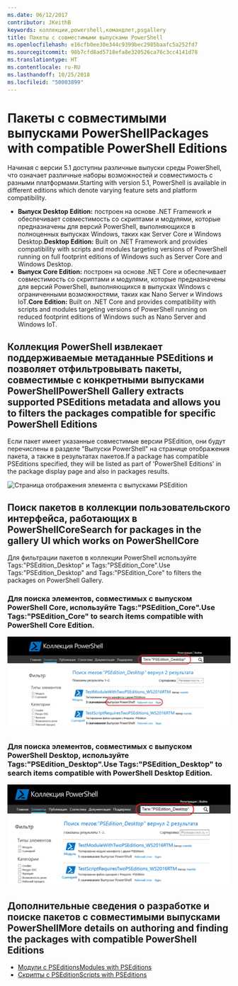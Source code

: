 ```yaml
---
ms.date: 06/12/2017
contributor: JKeithB
keywords: коллекции,powershell,командлет,psgallery
title: Пакеты с совместимыми выпусками PowerShell
ms.openlocfilehash: e16cfb0ee30e344c9399bec2985baafc5a252fd7
ms.sourcegitcommit: 98b7cfd8ad5718efa8e320526ca76c3cc4141d78
ms.translationtype: HT
ms.contentlocale: ru-RU
ms.lasthandoff: 10/25/2018
ms.locfileid: "50003899"
---
```

# <a name="packages-with-compatible-powershell-editions"></a><span data-ttu-id="f5b90-103">Пакеты с совместимыми выпусками PowerShell</span><span class="sxs-lookup"><span data-stu-id="f5b90-103">Packages with compatible PowerShell Editions</span></span>

<span data-ttu-id="f5b90-104">Начиная с версии 5.1 доступны различные выпуски среды PowerShell, что означает различные наборы возможностей и совместимость с разными платформами.</span><span class="sxs-lookup"><span data-stu-id="f5b90-104">Starting with version 5.1, PowerShell is available in different editions which denote varying feature sets and platform compatibility.</span></span>

- <span data-ttu-id="f5b90-105">**Выпуск Desktop Edition:** построен на основе .NET Framework и обеспечивает совместимость со скриптами и модулями, которые предназначены для версий PowerShell, выполняющихся в полноценных выпусках Windows, таких как Server Core и Windows Desktop.</span><span class="sxs-lookup"><span data-stu-id="f5b90-105">**Desktop Edition:** Built on .NET Framework and provides compatibility with scripts and modules targeting versions of PowerShell running on full footprint editions of Windows such as Server Core and Windows Desktop.</span></span>
- <span data-ttu-id="f5b90-106">**Выпуск Core Edition:** построен на основе .NET Core и обеспечивает совместимость со скриптами и модулями, которые предназначены для версий PowerShell, выполняющихся в выпусках Windows с ограниченными возможностями, таких как Nano Server и Windows IoT.</span><span class="sxs-lookup"><span data-stu-id="f5b90-106">**Core Edition:** Built on .NET Core and provides compatibility with scripts and modules targeting versions of PowerShell running on reduced footprint editions of Windows such as Nano Server and Windows IoT.</span></span>

## <a name="powershell-gallery-extracts-supported-pseditions-metadata-and-allows-you-to-filters-the-packages-compatible-for-specific-powershell-editions"></a><span data-ttu-id="f5b90-107">Коллекция PowerShell извлекает поддерживаемые метаданные PSEditions и позволяет отфильтровывать пакеты, совместимые с конкретными выпусками PowerShell</span><span class="sxs-lookup"><span data-stu-id="f5b90-107">PowerShell Gallery extracts supported PSEditions metadata and allows you to filters the packages compatible for specific PowerShell Editions</span></span>

<span data-ttu-id="f5b90-108">Если пакет имеет указанные совместимые версии PSEdition, они будут перечислены в разделе "Выпуски PowerShell" на странице отображения пакета, а также в результатах пакетов.</span><span class="sxs-lookup"><span data-stu-id="f5b90-108">If a package has compatible PSEditions specified, they will be listed as part of 'PowerShell Editions' in the package display page and also in packages results.</span></span>

![Страница отображения элемента с выпусками PSEdition](../../Images/manual_package_download.png)

## <a name="search-for-packages-in-the-gallery-ui-which-works-on-powershellcore"></a><span data-ttu-id="f5b90-110">Поиск пакетов в коллекции пользовательского интерфейса, работающих в PowerShellCore</span><span class="sxs-lookup"><span data-stu-id="f5b90-110">Search for packages in the gallery UI which works on PowerShellCore</span></span>

<span data-ttu-id="f5b90-111">Для фильтрации пакетов в коллекции PowerShell используйте Tags:"PSEdition_Desktop" и Tags:"PSEdition_Core".</span><span class="sxs-lookup"><span data-stu-id="f5b90-111">Use Tags:"PSEdition_Desktop" and Tags:"PSEdition_Core" to filters the packages on PowerShell Gallery.</span></span>

### <a name="use-tagspseditioncore-to-search-items-compatible-with-powershell-core-edition"></a><span data-ttu-id="f5b90-112">Для поиска элементов, совместимых с выпуском PowerShell Core, используйте Tags:"PSEdition_Core".</span><span class="sxs-lookup"><span data-stu-id="f5b90-112">Use Tags:"PSEdition_Core" to search items compatible with PowerShell Core Edition.</span></span>

![Результаты поиска элементов, совместимых с Core PSEdition](../../Images/SearchResultsWithPSEditions.PNG)

### <a name="use-tagspseditiondesktop-to-search-items-compatible-with-powershell-desktop-edition"></a><span data-ttu-id="f5b90-114">Для поиска элементов, совместимых с выпуском PowerShell Desktop, используйте Tags:"PSEdition_Desktop".</span><span class="sxs-lookup"><span data-stu-id="f5b90-114">Use Tags:"PSEdition_Desktop" to search items compatible with PowerShell Desktop Edition.</span></span>

![Результаты поиска элементов, совместимых с Desktop PSEdition](../../Images/SearchResultsWithPSEdition-Desktop.PNG)

## <a name="more-details-on-authoring-and-finding-the-packages-with-compatible-powershell-editions"></a><span data-ttu-id="f5b90-116">Дополнительные сведения о разработке и поиске пакетов с совместимыми выпусками PowerShell</span><span class="sxs-lookup"><span data-stu-id="f5b90-116">More details on authoring and finding the packages with compatible PowerShell Editions</span></span>

- [<span data-ttu-id="f5b90-117">Модули с PSEditions</span><span class="sxs-lookup"><span data-stu-id="f5b90-117">Modules with PSEditions</span></span>](../../concepts/module-psedition-support.md)
- [<span data-ttu-id="f5b90-118">Скрипты с PSEdition</span><span class="sxs-lookup"><span data-stu-id="f5b90-118">Scripts with PSEditions</span></span>](../../concepts/script-psedition-support.md)
